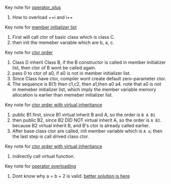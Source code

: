 Key note for [operator_plus](day4/clock/operator_plus.cpp)
1. How to overload ++i and i++  

Key note for [member initializer list](day5/ctor_dtor/ctor_d.cpp)  
1. First will call ctor of basic class which is class C.
2. then init the memeber variable which are b, a, c.


Key note for [ctor order](day5/ctor_dtor/seq.cpp)  
1. Class D inherit Class B, if the B constructor is called in member initializer list, then ctor of B wont be called again.
2. pass 0 to ctor of a0, if a0 is not in member initializer list.
3. Since Class have ctor, compiler wont create default zero-parameter ctor.
4. The sequence is B(1) then c1,c2, then a1,then a0 a4. note that a0 is not in memeber initializer list, which imply the member variable memory allocation is earlier than memeber initializer list.

Key note for [ctor order with virtual inheritance](day5/virtual/seq.cpp)  
1. public B1 first, since B1 virtual inherit B and A, so the order is `B A B1`
2. then public B2, since B2 DID NOT virtual inherit A, so the order is `A B2`. because B2 virtual inherit B, and B's ctor is already called earlier.
3. After base class ctor are called, init member variable which is `A a`; then the last step is call drived class ctor. 


Key note for [ctor order with virtual inheritance](day6/virtual_func/vis.cpp)  
1. indirectly call virtual function.  

Key note for [operator overloading](day7/binary_operator/operator.cpp)  
1. Dont know why a = b + 2 is valid. 
[better solution is here](day7/binary_operator/friend_operator.cpp)  

